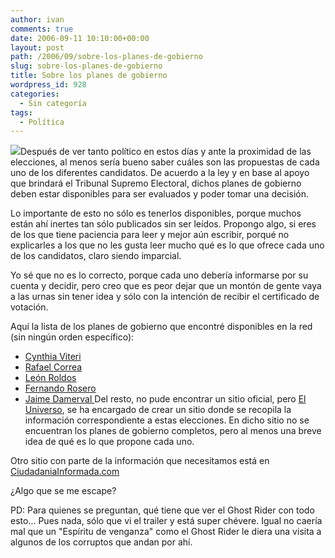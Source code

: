 ```yaml
---
author: ivan
comments: true
date: 2006-09-11 10:10:00+00:00
layout: post
path: /2006/09/sobre-los-planes-de-gobierno
slug: sobre-los-planes-de-gobierno
title: Sobre los planes de gobierno
wordpress_id: 928
categories:
  - Sin categoría
tags:
  - Política
---
```


[![](http://photos1.blogger.com/blogger/5311/455/320/ghost_rider.jpg)](http://photos1.blogger.com/blogger/5311/455/1600/ghost_rider.jpg)Después de ver tanto político en estos días y ante la proximidad de las elecciones, al menos sería bueno saber cuáles son las propuestas de cada uno de los diferentes candidatos. De acuerdo a la ley y en base al apoyo que brindará el Tribunal Supremo Electoral, dichos planes de gobierno deben estar disponibles para ser evaluados y poder tomar una decisión.

Lo importante de esto no sólo es tenerlos disponibles, porque muchos están ahí inertes tan sólo publicados sin ser leídos. Propongo algo, si eres de los que tiene paciencia para leer y mejor aún escribir, porqué no explicarles a los que no les gusta leer mucho qué es lo que ofrece cada uno de los candidatos, claro siendo imparcial.

Yo sé que no es lo correcto, porque cada uno debería informarse por su cuenta y decidir, pero creo que es peor dejar que un montón de gente vaya a las urnas sin tener idea y sólo con la intención de recibir el certificado de votación.

Aquí la lista de los planes de gobierno que encontré disponibles en la red (sin ningún orden específico):

- [Cynthia Viteri](http://www.cynthiaviteri.com.ec/cwsService.asp?srID=50)
- [Rafael Correa](http://www.rafaelcorrea.com/plandegobierno.php)
- [León Roldos](http://www.leonroldos.com/index.php?option=com_content&task=view&id=195&Itemid=83)
- [Fernando Rosero](http://www.roseropresidente10.com/plan.htm)
- [Jaime Damerval
  ](http://www.damervalpresidente.com/objetivos.htm)
  Del resto, no pude encontrar un sitio oficial, pero [El Universo](http://www.eluniverso.com/2006/07/19/1200/1200/portada.aspx), se ha encargado de crear un sitio donde se recopila la información correspondiente a estas elecciones. En dicho sitio no se encuentran los planes de gobierno completos, pero al menos una breve idea de qué es lo que propone cada uno.

Otro sitio con parte de la información que necesitamos está en [CiudadaniaInformada.com](http://www.ciudadaniainformada.com/)

¿Algo que se me escape?

PD: Para quienes se preguntan, qué tiene que ver el Ghost Rider con todo esto... Pues nada, sólo que vi el trailer y está super chévere. Igual no caería mal que un "Espíritu de venganza" como el Ghost Rider le diera una visita a algunos de los corruptos que andan por ahí.
